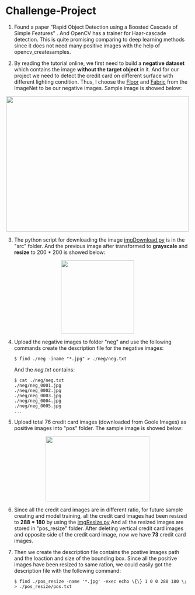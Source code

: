 # Challenge-Project

1. Found a paper "Rapid Object Detection using a Boosted Cascade of Simple Features" . And OpenCV has a trainer for Haar-cascade detection. This is quite promising comparing to deep learning methods since it does not need many positive images with the help of opencv_createsamples.

2. By reading the tutorial online, we first need to build a **negative dataset** which contains the image **without the target object**  in it.  And for our project we need to detect the credit card on different surface with different lighting condition. Thus, I choose the [Floor](http://www.image-net.org/api/text/imagenet.synset.geturls?wnid=n03366823) and [Fabric](http://www.image-net.org/api/text/imagenet.synset.geturls?wnid=n03309808) from the ImageNet to be our negative images.  Sample image is showed below:

<p align="center">
  <img width="500" height="370" src="https://raw.githubusercontent.com/BMDroid/Netvirta-Challenge-Project/master/resources/images/sampleFloor.jpg">
</p>

3. The python script for downloading the image [imgDownload.py](https://github.com/BMDroid/Netvirta-Challenge-Project/blob/master/src/imgDownload.py) is in the "src" folder. And the previous image after transformed to **grayscale** and **resize** to 200 * 200 is showed below:
<p align="center">
  <img width="200" height="200" src="https://raw.githubusercontent.com/BMDroid/Netvirta-Challenge-Project/master/resources/images/transformedFloor.jpg">
</p>

4. Upload the negative images to folder "neg" and use the following commands create the description file for the negative images:

   ```shell
   $ find ./neg -iname "*.jpg" > ./neg/neg.txt 
   ```

   And the *neg.txt* contains:

   ```shell
   $ cat ./neg/neg.txt
   ./neg/neg_0001.jpg                                                      
   ./neg/neg_0002.jpg                                                              
   ./neg/neg_0003.jpg                                                                
   ./neg/neg_0004.jpg                                                               
   ./neg/neg_0005.jpg
   ...
   ```

5. Upload total 76 credit card images (downloaded from Goole Images) as positive images into "pos" folder. The sample image is showed below: 
<p align="center">
  <img width="284" height="178" src="https://raw.githubusercontent.com/BMDroid/Netvirta-Challenge-Project/master/resources/images/creditCard.jpg">
</p>

6. Since all the credit card images are in different ratio, for future sample creating and model training, all the credit card images had been resized to **288 * 180** by using the [imgResize.py](https://github.com/BMDroid/Netvirta-Challenge-Project/blob/master/src/imgResize.py) And all the resized images are stored in "pos_resize" folder. After deleting vertical credit card images and opposite side of the credit card image, now we have **73** credit card images.

7. Then we create the description file contains the postive images path and the loaction and size of the bounding box. Since all the positive images have been resized to same ration, we could easily got the description file with the following command:
    ```shell
    $ find ./pos_resize -name '*.jpg' -exec echo \{\} 1 0 0 288 180 \; > ./pos_resize/pos.txt 
